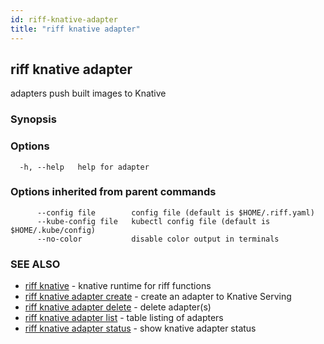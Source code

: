 ```yaml
---
id: riff-knative-adapter
title: "riff knative adapter"
---
```

## riff knative adapter

adapters push built images to Knative

### Synopsis

<todo>

### Options

```
  -h, --help   help for adapter
```

### Options inherited from parent commands

```
      --config file        config file (default is $HOME/.riff.yaml)
      --kube-config file   kubectl config file (default is $HOME/.kube/config)
      --no-color           disable color output in terminals
```

### SEE ALSO

* [riff knative](riff_knative.md)	 - knative runtime for riff functions
* [riff knative adapter create](riff_knative_adapter_create.md)	 - create an adapter to Knative Serving
* [riff knative adapter delete](riff_knative_adapter_delete.md)	 - delete adapter(s)
* [riff knative adapter list](riff_knative_adapter_list.md)	 - table listing of adapters
* [riff knative adapter status](riff_knative_adapter_status.md)	 - show knative adapter status


